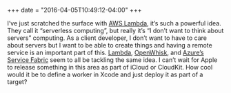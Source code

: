 +++
date = "2016-04-05T10:49:12-04:00"
+++

I’ve just scratched the surface with [AWS Lambda](https://aws.amazon.com/lambda/), it’s such a powerful idea. They call it “serverless computing”, but really it’s “I don’t want to think about servers” computing. As a client developer, I don’t want to have to care about servers but I want to be able to create things and having a remote service is an important part of this. [Lambda](https://aws.amazon.com/lambda/), [OpenWhisk](https://developer.ibm.com/openwhisk/), and [Azure’s Service Fabric](https://azure.microsoft.com/en-us/blog/announcing-azure-service-fabric-reducing-complexity-in-a-hyper-scale-world/) seem to all be tackling the same idea. I can’t wait for Apple to release something in this area as part of iCloud or CloudKit. How cool would it be to define a worker in Xcode and just deploy it as part of a target?
